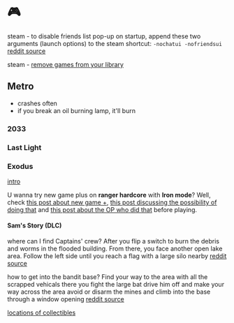 # 🎮

steam - to disable friends list pop-up on startup, append these two arguments (launch options) to the steam shortcut: `-nochatui -nofriendsui` [reddit source](https://www.reddit.com/r/Steam/comments/91wsym/instructions_for_disabling_friends_list_popup_on/)

steam - [remove games from your library](https://gaming.stackexchange.com/questions/30322/how-do-i-remove-a-steam-game-from-my-library)

## Metro

- crashes often
- if you break an oil burning lamp, it'll burn

### 2033

### Last Light

### Exodus

[intro](https://metrovideogame.fandom.com/wiki/Metro_Exodus#Gameplay)

U wanna try new game plus on **ranger hardcore** with **Iron mode**? Well, check [this post about new game +](https://www.reddit.com/r/metro_exodus/comments/fbsjnf/here_are_what_i_confirm_for_new_game_plus/), [this post discussing the possibility of doing that](https://www.reddit.com/r/metro_exodus/comments/hdkvok/is_it_possible_to_beat_the_game_on_ranger/) and [this post about the OP who did that](https://www.reddit.com/r/metro_exodus/comments/o9trao/ive_finally_done_it_exodus_ranger_hardcore_iron/) before playing.

#### Sam's Story (DLC)

where can I find Captains' crew? After you flip a switch to burn the debris and worms in the flooded building. From there, you face another open lake area. Follow the left side until you reach a flag with a large silo nearby [reddit source](https://www.reddit.com/r/metro/comments/fh1q56/comment/fk89stu/?utm_source=share&utm_medium=web2x&context=3)

how to get into the bandit base? Find your way to the area with all the scrapped vehicals there you fight the large bat drive him off and make your way across the area avoid or disarm the mines and climb into the base through a window opening [reddit source](https://steamcommunity.com/app/412020/discussions/0/3563973555481099207/)

[locations of collectibles](https://metrovideogame.fandom.com/wiki/Sam%27s_Story#Harmonica_Melodiesmelody)
